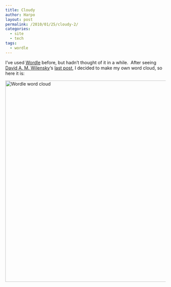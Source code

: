 ```yaml
---
title: Cloudy
author: Harpo
layout: post
permalink: /2010/01/25/cloudy-2/
categories:
  - site
  - tech
tags:
  - wordle
---
```

I&#8217;ve used <a href="http://www.wordle.net/" target="_blank">Wordle</a> before, but hadn&#8217;t thought of it in a while.  After seeing <a href="http://davidsaysthings.wordpress.com/" target="_blank">David A. M. Wilensky</a>&#8216;s <a href="http://davidsaysthings.wordpress.com/2010/01/23/what-i-write-about-apparently/" target="_blank">last post</a>, I decided to make my own word cloud, so here it is:

[<img class="size-large wp-image-1731 alignleft" title="wordle" src="http://harpojaeger.com/wp-content/uploads/2010/01/wordle-1024x790.gif" alt="Wordle word cloud" width="819" height="632" />][1]

 [1]: http://harpojaeger.com/wp-content/uploads/2010/01/wordle.gif